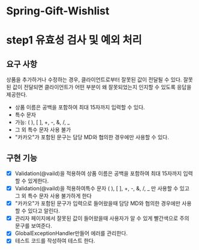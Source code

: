 # Spring-Gift-Wishlist

# step1 유효성 검사 및 예외 처리

## 요구 사항

상품을 추가하거나 수정하는 경우, 클라이언트로부터 잘못된 값이 전달될 수 있다. 잘못된 값이 전달되면 클라이언트가 어떤 부분이 왜 잘못되었는지 인지할 수 있도록 응답을 제공한다.

- 상품 이름은 공백을 포함하여 최대 15자까지 입력할 수 있다.
- 특수 문자
- 가능: ( ), [ ], +, -, &, /, \_
- 그 외 특수 문자 사용 불가
- "카카오"가 포함된 문구는 담당 MD와 협의한 경우에만 사용할 수 있다.

## 구현 기능

- [x] Validation(@vaild)을 적용하여 상품 이름은 공백을 포함하여 최대 15자까지 입력할 수 있게한다.
- [x] Validation(@vaild)을 적용하여특수 문자 ( ), [ ], +, -, &, /, \_ 만 사용할 수 있고 그 외 특수 문자 사용 불가하게 한다
- [x] "카카오"가 포함된 문구가 입력으로 들어왔을때 담당 MD와 협의한 경우에만 사용할 수 있다고 알린다.
- [x] 관리자 페이지에서 잘못된 값이 들어왔을때 사용자가 알 수 있게 빨간색으로 주의 문구를 보여준다.
- [x] GlobalExceptionHandler만들어 에러를 관리한다.
- [x] 테스트 코드를 작성하여 테스트 한다.
